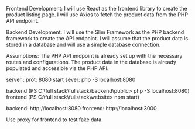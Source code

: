 Frontend Development:
I will use React as the frontend library to create the product listing page.
I will use Axios to fetch the product data from the PHP API endpoint.

Backend Development:
I will use the Slim Framework as the PHP backend framework to create the API endpoint.
I will assume that the product data is stored in a database and will use a simple database connection. 



Assumptions:
The PHP API endpoint is already set up with the necessary routes and configurations.
The product data in the database is already populated and accessible via the PHP API.


server : 
prot: 8080
start sever:
php -S localhost:8080

backend
(PS C:\full stack\fullstack\backend\public> php -S localhost:8080)
frontend
(PS C:\full stack\fullstack\website> npm start)

backend: http://localhost:8080
frontend: http://localhost:3000

Use proxy for frontend to test fake data.